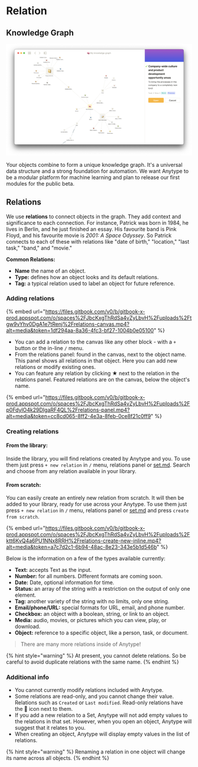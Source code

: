 # Relation

## Knowledge Graph

![](../.gitbook/assets/graph.png)

Your objects combine to form a unique knowledge graph. It's a universal data structure and a strong foundation for automation. We want Anytype to be a modular platform for machine learning and plan to release our first modules for the public beta.

## Relations

We use **relations** to connect objects in the graph. They add context and significance to each connection. For instance, Patrick was born in 1984, he lives in Berlin, and he just finished an essay. His favourite band is Pink Floyd, and his favourite movie is _2001: A Space Odyssey_. So Patrick connects to each of these with relations like "date of birth," "location," "last task," "band," and "movie."

**Common Relations:**

* **Name** the name of an object.
* **Type:** defines how an object looks and its default relations.
* **Tag:** a typical relation used to label an object for future reference.

### Adding relations

{% embed url="https://files.gitbook.com/v0/b/gitbook-x-prod.appspot.com/o/spaces%2FJbcKxgThRdSa4vZyLbvH%2Fuploads%2Ftgw9vYhv0DgA1e7tRenj%2Frelations-canvas.mp4?alt=media&token=1df294aa-8a36-4fc3-bf27-1004b0e05100" %}

* You can add a relation to the canvas like any other block - with a `+` button or the in-line `/` menu.
* From the relations panel: found in the canvas, next to the object name. This panel shows all relations in that object. Here you can add new relations or modify existing ones.
* You can feature any relation by clicking ★ next to the relation in the relations panel. Featured relations are on the canvas, below the object's name.

{% embed url="https://files.gitbook.com/v0/b/gitbook-x-prod.appspot.com/o/spaces%2FJbcKxgThRdSa4vZyLbvH%2Fuploads%2Fp0FdylO4k29DIgaRF4QL%2Frelations-panel.mp4?alt=media&token=cc8cd065-8ff2-4e3a-8feb-0ce8f21c0ff9" %}

### Creating relations

#### **From the library:**

Inside the library, you will find relations created by Anytype and you. To use them just press `+ new relation` in `/` menu, relations panel or [set.md](set.md "mention"). Search and choose from any relation available in your library.&#x20;

#### **From scratch:**

You can easily create an entirely new relation from scratch. It will then be added to your library, ready for use across your Anytype.  To use them just press `+ new relation` in `/` menu, relations panel or [set.md](set.md "mention") and press `create from scratch`.&#x20;

{% embed url="https://files.gitbook.com/v0/b/gitbook-x-prod.appspot.com/o/spaces%2FJbcKxgThRdSa4vZyLbvH%2Fuploads%2Fktt6KvQ4a6PU1NNx8RRH%2Frelations-create-new-inline.mp4?alt=media&token=a7c7d2c1-6b94-48ac-8e23-343e5b1d546b" %}

Below is the information on a few of the types available currently:

* **Text:** accepts Text as the input.
* **Number:** for all numbers. Different formats are coming soon.
* **Date:** Date, optional information for time.
* **Status:** an array of the string with a restriction on the output of only one element.
* **Tag:** another variety of the string with no limits, only one string.
* **Email/phone/URL:** special formats for URL, email, and phone number.
* **Checkbox:** an object with a boolean, string, or link to an object.
* **Media:** audio, movies, or pictures which you can view, play, or download.
* **Object:** reference to a specific object, like a person, task, or document.

> There are many more relations inside of Anytype!

{% hint style="warning" %}
At present, you cannot delete relations. So be careful to avoid duplicate relations with the same name.
{% endhint %}

### Additional info

* You cannot currently modify relations included with Anytype.
* Some relations are read-only, and you cannot change their value. Relations such as `Created` or `Last modified`. Read-only relations have the  icon next to them.
* If you add a new relation to a Set, Anytype will not add empty values to the relations in that set. However, when you open an object, Anytype will suggest that it relates to you.
* When creating an object, Anytype will display empty values in the list of relations.

{% hint style="warning" %}
Renaming a relation in one object will change its name across all objects.
{% endhint %}
